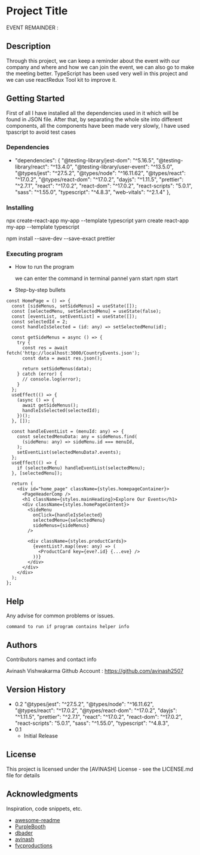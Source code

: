 # Project Title

EVENT REMAINDER :

## Description

Through this project, we can keep a reminder about the event with our company and where and how we can join the event, we can also go to make the meeting better. TypeScript has been used very well in this project and we can use reactRedux Tool kit to improve it.

## Getting Started

First of all I have installed all the dependencies used in it which will be found in JSON file. After that, by separating the whole site into different components, all the components have been made very slowly, I have used tpascript to avoid test cases

### Dependencies

- "dependencies": {
  "@testing-library/jest-dom": "^5.16.5",
  "@testing-library/react": "^13.4.0",
  "@testing-library/user-event": "^13.5.0",
  "@types/jest": "^27.5.2",
  "@types/node": "^16.11.62",
  "@types/react": "^17.0.2",
  "@types/react-dom": "^17.0.2",
  "dayjs": "^1.11.5",
  "prettier": "^2.7.1",
  "react": "^17.0.2",
  "react-dom": "^17.0.2",
  "react-scripts": "5.0.1",
  "sass": "^1.55.0",
  "typescript": "^4.8.3",
  "web-vitals": "^2.1.4"
  },

### Installing

npx create-react-app my-app --template typescript
yarn create react-app my-app --template typescript

npm install --save-dev --save-exact prettier

<!-- For better formatting of our code, we have also installed Prettier, so that we can show the code pretty easily. -->

### Executing program

- How to run the program
  <!-- yarn start after installing all dependencies  -->

  we can enter the command in terminal pannel
  yarn start
  npm start

- Step-by-step bullets

```
const HomePage = () => {
  const [sideMenus, setSideMenus] = useState([]);
  const [selectedMenu, setSelectedMenu] = useState(false);
  const [eventList, setEventList] = useState([]);
  const selectedId = 2;
  const handleIsSelected = (id: any) => setSelectedMenu(id);

  const getSideMenus = async () => {
    try {
      const res = await fetch('http://localhost:3000/CountryEvents.json');
      const data = await res.json();

      return setSideMenus(data);
    } catch (error) {
      // console.log(error);
    }
  };
  useEffect(() => {
    (async () => {
      await getSideMenus();
      handleIsSelected(selectedId);
    })();
  }, []);

  const handleEventList = (menuId: any) => {
    const selectedMenuData: any = sideMenus.find(
      (sideMenu: any) => sideMenu.id === menuId,
    );
    setEventList(selectedMenuData?.events);
  };
  useEffect(() => {
    if (selectedMenu) handleEventList(selectedMenu);
  }, [selectedMenu]);

  return (
    <div id="home_page" className={styles.homepageContainer}>
      <PageHeaderComp />
      <h1 className={styles.mainHeading}>Explore Our Events</h1>
      <div className={styles.homePageContent}>
        <SideMenu
          onClick={handleIsSelected}
          selectedMenu={selectedMenu}
          sideMenus={sideMenus}
        />

        <div className={styles.productCards}>
          {eventList?.map((eve: any) => (
            <ProductCard key={eve?.id} {...eve} />
          ))}
        </div>
      </div>
    </div>
  );
};
```

## Help

Any advise for common problems or issues.

```
command to run if program contains helper info
```

## Authors

Contributors names and contact info

Avinash Vishwakarma
Github Account : https://github.com/avinash2507

## Version History

- 0.2
  "@types/jest": "^27.5.2",
  "@types/node": "^16.11.62",
  "@types/react": "^17.0.2",
  "@types/react-dom": "^17.0.2",
  "dayjs": "^1.11.5",
  "prettier": "^2.7.1",
  "react": "^17.0.2",
  "react-dom": "^17.0.2",
  "react-scripts": "5.0.1",
  "sass": "^1.55.0",
  "typescript": "^4.8.3",
- 0.1
  - Initial Release

## License

This project is licensed under the [AVINASH] License - see the LICENSE.md file for details

## Acknowledgments

Inspiration, code snippets, etc.

- [awesome-readme](https://github.com/matiassingers/awesome-readme)
- [PurpleBooth](https://gist.github.com/PurpleBooth/109311bb0361f32d87a2)
- [dbader](https://github.com/dbader/readme-template)
- [avinash](https://gist.github.com/avinash2507)
- [fvcproductions](https://gist.github.com/fvcproductions/1bfc2d4aecb01a834b46)
